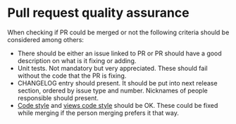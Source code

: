 Pull request quality assurance
==============================

When checking if PR could be merged or not the following criteria should be considered among others:

- There should be either an issue linked to PR or PR should have a good description on what is it fixing or adding.
- Unit tests. Not mandatory but very appreciated. These should fail without the code that the PR is fixing. 
- CHANGELOG entry should present. It should be put into next release section, ordered by issue type and number.
Nicknames of people responsible should present.
- [Code style](core-code-style.md) and [views code style](view-code-style.md) should be OK. These could be fixed while
  merging if the person merging prefers it that way.
